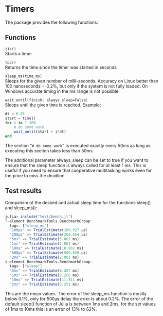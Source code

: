# Timers

The package provides the following functions:

## Functions
```tic()```  
Starts a timer

```toc()```  
Returns the time since the timer was started in seconds

```sleep_ms(time_ms)```  
Sleeps for the given number of milli-seconds. Accuracy on Linux better than 100 nanoseconds +-0.2%, but only if the system is not fully loaded. On Windows accurate timing in the ms range is not possible.

```wait_until(finish; always_sleep=false)```  
Sleeps until the given time is reached. Example:
```julia
dt = 0.05
start = time()
for i in 1:100
    # do some work
    wait_until(start + i*dt)
end
```
The section "```# do some work```" is executed exactly every 50ms as long as executing this section takes less than 50ms.

The additional parameter always_sleep can be set to true if you want to ensure that the sleep function
is always called for at least 1 ms. This is useful if you need to ensure that cooperative multitasking
works even for the price to miss the deadline.

## Test results
Comparism of the desired and actual sleep time for the functions sleep() and sleep_ms():
```julia
julia> include("test/bench.jl")
7-element BenchmarkTools.BenchmarkGroup:
  tags: ["sleep_ms"]
  "100µs" => TrialEstimate(100.927 μs)
  "200µs" => TrialEstimate(200.664 μs)
  "5ms" => TrialEstimate(5.002 ms)
  "1ms" => TrialEstimate(1.001 ms)
  "10ms" => TrialEstimate(10.002 ms)
  "500µs" => TrialEstimate(500.959 μs)
  "2ms" => TrialEstimate(2.001 ms)
4-element BenchmarkTools.BenchmarkGroup:
  tags: ["sleep"]
  "5ms" => TrialEstimate(6.287 ms)
  "1ms" => TrialEstimate(2.260 ms)
  "10ms" => TrialEstimate(11.311 ms)
  "2ms" => TrialEstimate(3.251 ms)
```
This are the mean values. The error of the sleep_ms function is mostly below 0.1%, only for 500µs delay the error is about 0.2%. The error of the default sleep() function of Julia is between 1ms and 2ms, for the set values of 1ms to 10ms this is an error of 13% to 62%.